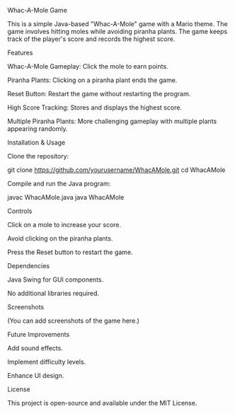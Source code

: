 Whac-A-Mole Game

This is a simple Java-based "Whac-A-Mole" game with a Mario theme. The game involves hitting moles while avoiding piranha plants. The game keeps track of the player's score and records the highest score.

Features

Whac-A-Mole Gameplay: Click the mole to earn points.

Piranha Plants: Clicking on a piranha plant ends the game.

Reset Button: Restart the game without restarting the program.

High Score Tracking: Stores and displays the highest score.

Multiple Piranha Plants: More challenging gameplay with multiple plants appearing randomly.

Installation & Usage

Clone the repository:

git clone https://github.com/yourusername/WhacAMole.git
cd WhacAMole

Compile and run the Java program:

javac WhacAMole.java
java WhacAMole

Controls

Click on a mole to increase your score.

Avoid clicking on the piranha plants.

Press the Reset button to restart the game.

Dependencies

Java Swing for GUI components.

No additional libraries required.

Screenshots

(You can add screenshots of the game here.)

Future Improvements

Add sound effects.

Implement difficulty levels.

Enhance UI design.

License

This project is open-source and available under the MIT License.

